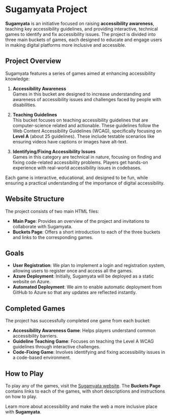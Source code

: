 # Sugamyata Project

**Sugamyata** is an initiative focused on raising **accessibility awareness**, teaching key accessibility guidelines, and providing interactive, technical games to identify and fix accessibility issues. The project is divided into three main buckets of games, each designed to educate and engage users in making digital platforms more inclusive and accessible.

## Project Overview

Sugamyata features a series of games aimed at enhancing accessibility knowledge:

1. **Accessibility Awareness**  
   Games in this bucket are designed to increase understanding and awareness of accessibility issues and challenges faced by people with disabilities.

2. **Teaching Guidelines**  
   This bucket focuses on teaching accessibility guidelines that are computer-science related and actionable. These guidelines follow the Web Content Accessibility Guidelines (WCAG), specifically focusing on **Level A** (about 25 guidelines). These include testable scenarios like ensuring videos have captions or images have alt-text.

3. **Identifying/Fixing Accessibility Issues**  
   Games in this category are technical in nature, focusing on finding and fixing code-related accessibility problems. Players get hands-on experience with real-world accessibility issues in codebases.

Each game is interactive, educational, and designed to be fun, while ensuring a practical understanding of the importance of digital accessibility.

## Website Structure

The project consists of two main HTML files:
- **Main Page**: Provides an overview of the project and invitations to collaborate with Sugamyata.
- **Buckets Page**: Offers a short introduction to each of the three buckets and links to the corresponding games.

## Goals

- **User Registration**: We plan to implement a login and registration system, allowing users to register once and access all the games.
- **Azure Deployment**: Initially, Sugamyata will be deployed as a static website on Azure.
- **Automated Deployment**: We aim to enable automatic deployment from GitHub to Azure so that any updates are reflected instantly.

## Completed Games

The project has successfully completed one game from each bucket:
- **Accessibility Awareness Game**: Helps players understand common accessibility barriers.
- **Guideline Teaching Game**: Focuses on teaching the Level A WCAG guidelines through interactive challenges.
- **Code-Fixing Game**: Involves identifying and fixing accessibility issues in a code-based environment.

## How to Play

To play any of the games, visit the [Sugamyata website](#). The **Buckets Page** contains links to each of the games, with short descriptions and instructions on how to play.


Learn more about accessibility and make the web a more inclusive place with **Sugamyata**.
